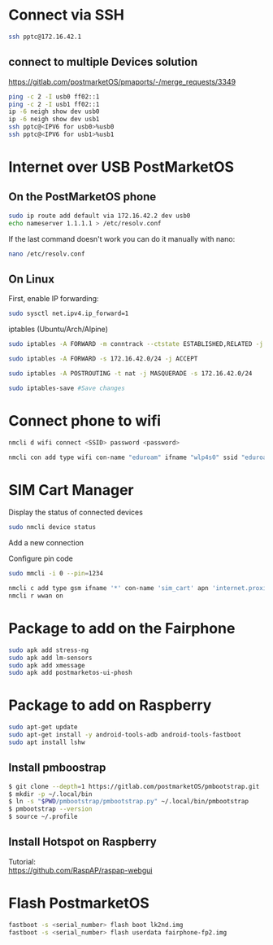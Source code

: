 # Connect via SSH
```bash
ssh pptc@172.16.42.1
```

## connect to multiple Devices solution
https://gitlab.com/postmarketOS/pmaports/-/merge_requests/3349
```bash
ping -c 2 -I usb0 ff02::1
ping -c 2 -I usb1 ff02::1
ip -6 neigh show dev usb0
ip -6 neigh show dev usb1
ssh pptc@<IPV6 for usb0>%usb0
ssh pptc@<IPV6 for usb1>%usb1
```

# Internet over USB PostMarketOS
## On the PostMarketOS phone
```bash
sudo ip route add default via 172.16.42.2 dev usb0
echo nameserver 1.1.1.1 > /etc/resolv.conf
```

If the last command doesn't work you can do it manually with nano:
```bash
nano /etc/resolv.conf
```

## On Linux
First, enable IP forwarding:
```bash
sudo sysctl net.ipv4.ip_forward=1
```
iptables (Ubuntu/Arch/Alpine)
```bash
sudo iptables -A FORWARD -m conntrack --ctstate ESTABLISHED,RELATED -j ACCEPT

sudo iptables -A FORWARD -s 172.16.42.0/24 -j ACCEPT

sudo iptables -A POSTROUTING -t nat -j MASQUERADE -s 172.16.42.0/24

sudo iptables-save #Save changes
```

# Connect phone to wifi
```bash
nmcli d wifi connect <SSID> password <password>
```

```bash
nmcli con add type wifi con-name "eduroam" ifname "wlp4s0" ssid "eduroam" wifi-sec.key-mgmt "wpa-eap" 802-1x.identity "maxime.danlee@student.uclouvain.be" 802-1x.password <password> 802-1x.system-ca-certs "yes" 802-1x.domain-suffix-match "radius.lu.se" 802-1x.eap "peap" 802-1x.phase2-auth "mschapv2"
```

# SIM Cart Manager
Display the status of connected devices
```bash
sudo nmcli device status
```

Add a new connection

Configure pin code
```bash
sudo mmcli -i 0 --pin=1234
```

```bash
nmcli c add type gsm ifname '*' con-name 'sim_cart' apn 'internet.proximus.be'
nmcli r wwan on
```

# Package to add  on the Fairphone 
```bash
sudo apk add stress-ng
sudo apk add lm-sensors
sudo apk add xmessage
sudo apk add postmarketos-ui-phosh
```


# Package to add  on Raspberry
```bash
sudo apt-get update
sudo apt-get install -y android-tools-adb android-tools-fastboot
sudo apt install lshw
```

## Install pmboostrap 
```bash
$ git clone --depth=1 https://gitlab.com/postmarketOS/pmbootstrap.git
$ mkdir -p ~/.local/bin
$ ln -s "$PWD/pmbootstrap/pmbootstrap.py" ~/.local/bin/pmbootstrap
$ pmbootstrap --version
$ source ~/.profile
```

## Install Hotspot on Raspberry
Tutorial:  
https://github.com/RaspAP/raspap-webgui

# Flash PostmarketOS
```bash
fastboot -s <serial_number> flash boot lk2nd.img
fastboot -s <serial_number> flash userdata fairphone-fp2.img
```